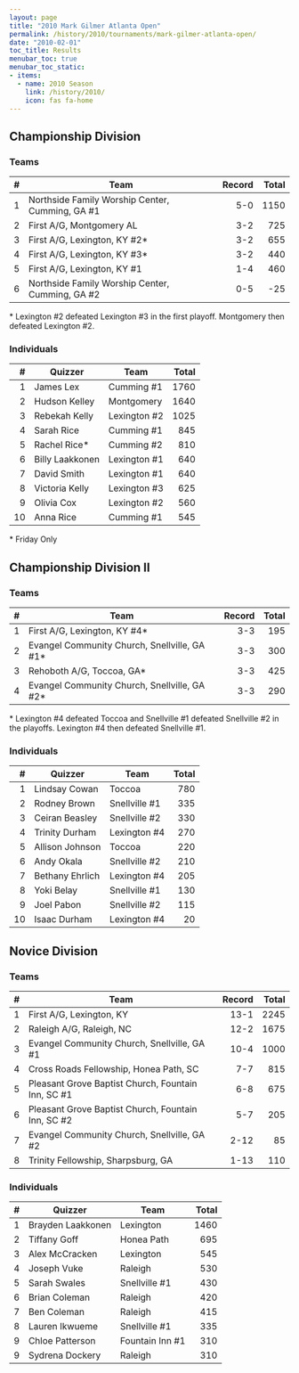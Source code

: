 ```yaml
---
layout: page
title: "2010 Mark Gilmer Atlanta Open"
permalink: /history/2010/tournaments/mark-gilmer-atlanta-open/
date: "2010-02-01"
toc_title: Results
menubar_toc: true
menubar_toc_static:
- items:
  - name: 2010 Season
    link: /history/2010/
    icon: fas fa-home
---
```


## Championship Division

### Teams

|    # | Team                                            | Record | Total |
| ---: | ----------------------------------------------- | -----: | ----: |
|    1 | Northside Family Worship Center, Cumming, GA #1 |    5-0 |  1150 |
|    2 | First A/G, Montgomery AL                        |    3-2 |   725 |
|    3 | First A/G, Lexington, KY #2*                    |    3-2 |   655 |
|    4 | First A/G, Lexington, KY #3*                    |    3-2 |   440 |
|    5 | First A/G, Lexington, KY #1                     |    1-4 |   460 |
|    6 | Northside Family Worship Center, Cumming, GA #2 |    0-5 |   -25 |

\* Lexington #2 defeated Lexington #3 in the first playoff.  Montgomery then defeated Lexington #2.

### Individuals

|    # | Quizzer         | Team         | Total |
| ---: | --------------- | ------------ | ----: |
|    1 | James Lex       | Cumming #1   |  1760 |
|    2 | Hudson Kelley   | Montgomery   |  1640 |
|    3 | Rebekah Kelly   | Lexington #2 |  1025 |
|    4 | Sarah Rice      | Cumming #1   |   845 |
|    5 | Rachel Rice*    | Cumming #2   |   810 |
|    6 | Billy Laakkonen | Lexington #1 |   640 |
|    7 | David Smith     | Lexington #1 |   640 |
|    8 | Victoria Kelly  | Lexington #3 |   625 |
|    9 | Olivia Cox      | Lexington #2 |   560 |
|   10 | Anna Rice       | Cumming #1   |   545 |

\* Friday Only

## Championship Division II

### Teams

|    # | Team                                         | Record | Total |
| ---: | -------------------------------------------- | -----: | ----: |
|    1 | First A/G, Lexington, KY #4*                 |    3-3 |   195 |
|    2 | Evangel Community Church, Snellville, GA #1* |    3-3 |   300 |
|    3 | Rehoboth A/G, Toccoa, GA*                    |    3-3 |   425 |
|    4 | Evangel Community Church, Snellville, GA #2* |    3-3 |   290 |

\* Lexington #4 defeated Toccoa and Snellville #1 defeated Snellville #2 in the playoffs.  Lexington #4 then defeated Snellville #1.

### Individuals

|    # | Quizzer         | Team          | Total |
| ---: | --------------- | ------------- | ----: |
|    1 | Lindsay Cowan   | Toccoa        |   780 |
|    2 | Rodney Brown    | Snellville #1 |   335 |
|    3 | Ceiran Beasley  | Snellville #2 |   330 |
|    4 | Trinity Durham  | Lexington #4  |   270 |
|    5 | Allison Johnson | Toccoa        |   220 |
|    6 | Andy Okala      | Snellville #2 |   210 |
|    7 | Bethany Ehrlich | Lexington #4  |   205 |
|    8 | Yoki Belay      | Snellville #1 |   130 |
|    9 | Joel Pabon      | Snellville #2 |   115 |
|   10 | Isaac Durham    | Lexington #4  |    20 |

## Novice Division

### Teams

|    # | Team                                               | Record | Total |
| ---: | -------------------------------------------------- | -----: | ----: |
|    1 | First A/G, Lexington, KY                           |   13-1 |  2245 |
|    2 | Raleigh A/G, Raleigh, NC                           |   12-2 |  1675 |
|    3 | Evangel Community Church, Snellville, GA #1        |   10-4 |  1000 |
|    4 | Cross Roads Fellowship, Honea Path, SC             |    7-7 |   815 |
|    5 | Pleasant Grove Baptist Church, Fountain Inn, SC #1 |    6-8 |   675 |
|    6 | Pleasant Grove Baptist Church, Fountain Inn, SC #2 |    5-7 |   205 |
|    7 | Evangel Community Church, Snellville, GA #2        |   2-12 |    85 |
|    8 | Trinity Fellowship, Sharpsburg, GA                 |   1-13 |   110 |

### Individuals

|    # | Quizzer           | Team            | Total |
| ---: | ----------------- | --------------- | ----: |
|    1 | Brayden Laakkonen | Lexington       |  1460 |
|    2 | Tiffany Goff      | Honea Path      |   695 |
|    3 | Alex McCracken    | Lexington       |   545 |
|    4 | Joseph Vuke       | Raleigh         |   530 |
|    5 | Sarah Swales      | Snellville #1   |   430 |
|    6 | Brian Coleman     | Raleigh         |   420 |
|    7 | Ben Coleman       | Raleigh         |   415 |
|    8 | Lauren Ikwueme    | Snellville #1   |   335 |
|    9 | Chloe Patterson   | Fountain Inn #1 |   310 |
|    9 | Sydrena Dockery   | Raleigh         |   310 |

